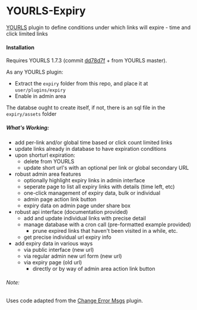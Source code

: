 # YOURLS-Expiry
[YOURLS](https://github.com/YOURLS/YOURLS) plugin to define conditions under which links will expire - time and click limited links

#### Installation
Requires YOURLS 1.7.3 (commit [dd78d7f](https://github.com/YOURLS/YOURLS/commit/dd78d7f226017b8dbba4f2e9ee4baafe759a7dee) + from YOURLS master). 
 
As any YOURLS plugin:
-  Extract the `expiry` folder from this repo, and place it at `user/plugins/expiry`
-  Enable in admin area

The databse ought to create itself, if not, there is an sql file in the `expiry/assets` folder
##### What's Working:
-  add per-link and/or global time based or click count limited links
-  update links already in database to have expiration conditions
-  upon shorturl expiration:
    - delete from YOURLS 
    - update short url's with an optional per link or global secondary URL
-  robust admin area features
   - optionally highlight expiry links in admin interface
   - seperate page to list all expiry links with details (time left, etc)
   - one-click management of expiry data, bulk or individual
   - admin page action link button
   - expiry data on admin page under share box
-  robust api interface (documentation provided)
   - add and update individual links with precise detail
   - manage database with a cron call (pre-formatted example provided)
      - prune expired links that haven't been visited in a while, etc.
   - get precise individual url expiry info
- add expiry data in various ways
   - via public interface (new url)
   - via regular admin new url form (new url)
   - via expiry page (old url)
      - directly or by way of admin area action link button

###### Note: 
 Uses code adapted from the [Change Error Msgs](https://github.com/adigitalife/yourls-change-error-messages) plugin.
